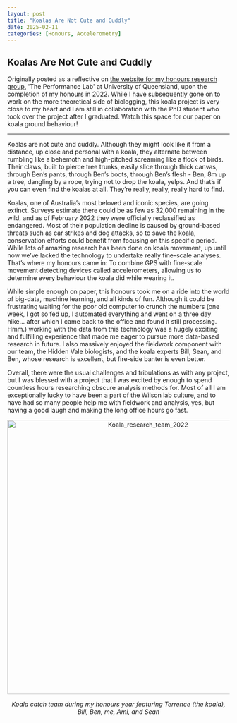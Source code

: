 ```yaml
---
layout: post
title: "Koalas Are Not Cute and Cuddly"
date: 2025-02-11
categories: [Honours, Accelerometry]
---
```

## Koalas Are Not Cute and Cuddly
Originally posted as a reflective on [the website for my honours research group](https://www.wilsonperformancelab.com/www.wilsonperformancelab.com/2022/11/15/koalas-are-not-cute-and-cuddly), 'The Performance Lab' at University of Queensland, upon the completion of my honours in 2022. While I have subsequently gone on to work on the more theoretical side of biologging, this koala project is very close to my heart and I am still in collaboration with the PhD student who took over the project after I graduated. Watch this space for our paper on koala ground behaviour! 

<div style="text-align: center;">
  <hr>
</div>

Koalas are not cute and cuddly. Although they might look like it from a distance, up close and personal with a koala, they alternate between rumbling like a behemoth and high-pitched screaming like a flock of birds. Their claws, built to pierce tree trunks, easily slice through thick canvas, through Ben’s pants, through Ben’s boots, through Ben’s flesh - Ben, 8m up a tree, dangling by a rope, trying not to drop the koala, yelps. And that’s if you can even find the koalas at all. They’re really, really, really hard to find.

Koalas, one of Australia’s most beloved and iconic species, are going extinct. Surveys estimate there could be as few as 32,000 remaining in the wild, and as of February 2022 they were officially reclassified as endangered. Most of their population decline is caused by ground-based threats such as car strikes and dog attacks, so to save the koala, conservation efforts could benefit from focusing on this specific period. While lots of amazing research has been done on koala movement, up until now we’ve lacked the technology to undertake really fine-scale analyses. That’s where my honours came in: To combine GPS with fine-scale movement detecting devices called accelerometers, allowing us to determine every behaviour the koala did while wearing it.

While simple enough on paper, this honours took me on a ride into the world of big-data, machine learning, and all kinds of fun. Although it could be frustrating waiting for the poor old computer to crunch the numbers (one week, I got so fed up, I automated everything and went on a three day hike… after which I came back to the office and found it still processing. Hmm.) working with the data from this technology was a hugely exciting and fulfilling experience that made me eager to pursue more data-based research in future. I also massively enjoyed the fieldwork component with our team, the Hidden Vale biologists, and the koala experts Bill, Sean, and Ben, whose research is excellent, but fire-side banter is even better.

Overall, there were the usual challenges and tribulations as with any project, but I was blessed with a project that I was excited by enough to spend countless hours researching obscure analysis methods for. Most of all I am exceptionally lucky to have been a part of the Wilson lab culture, and to have had so many people help me with fieldwork and analysis, yes, but having a good laugh and making the long office hours go fast.

<div style="text-align: center;">
  <img width="622" alt="Koala_research_team_2022" src="https://github.com/user-attachments/assets/e7a665b4-8b7e-4317-85a1-8c248b5d1690" />
  <p><em>Koala catch team during my honours year featuring Terrence (the koala), Bill, Ben, me, Ami, and Sean</em></p>
</div>

